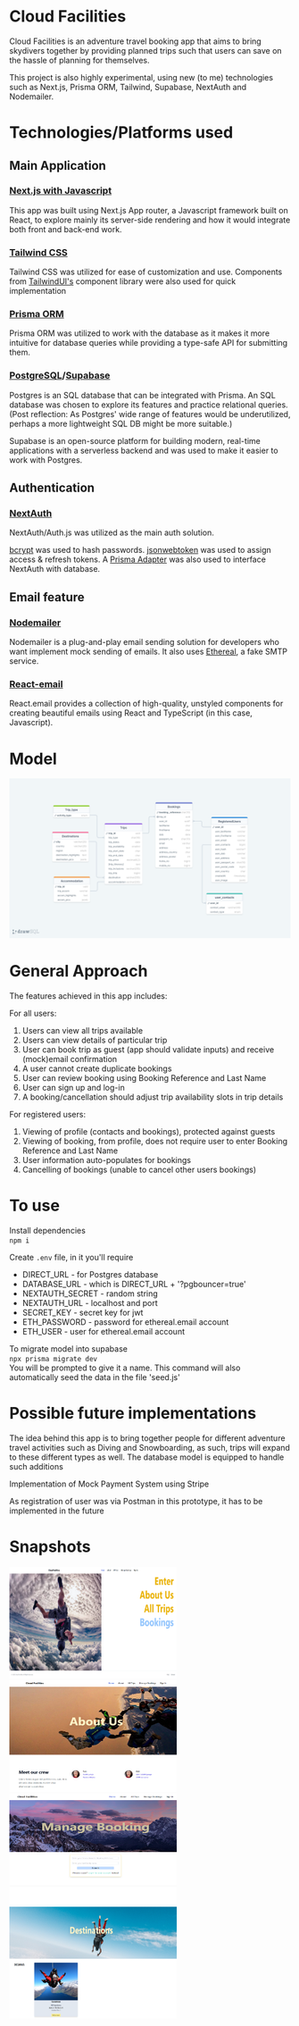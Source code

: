# Cloud Facilities

Cloud Facilities is an adventure travel booking app that aims to bring skydivers together by providing planned trips such that users can save on the hassle of planning for themselves.

This project is also highly experimental, using new (to me) technologies such as Next.js, Prisma ORM, Tailwind, Supabase, NextAuth and Nodemailer.

# Technologies/Platforms used

## Main Application

### <a href="https://nextjs.org/" target="_blank" >Next.js with Javascript</a>

This app was built using Next.js App router, a Javascript framework built on React, to explore mainly its server-side rendering and how it would integrate both front and back-end work.

### <a href="https://tailwindcss.com/" target="_blank" >Tailwind CSS</a>

Tailwind CSS was utilized for ease of customization and use. Components from [TailwindUI's](https://tailwindui.com/) component library were also used for quick implementation

### <a href="https://www.prisma.io/" target="_blank" >Prisma ORM</a>

Prisma ORM was utilized to work with the database as it makes it more intuitive for database queries while providing a type-safe API for submitting them.

### <a href="https://www.postgresql.org/" target="_blank" >PostgreSQL</a>/<a href="https://supabase.com/" target="_blank" >Supabase</a>

Postgres is an SQL database that can be integrated with Prisma. An SQL database was chosen to explore its features and practice relational queries. (Post reflection: As Postgres' wide range of features would be underutilized, perhaps a more lightweight SQL DB might be more suitable.)

Supabase is an open-source platform for building modern, real-time applications with a serverless backend and was used to make it easier to work with Postgres.

## Authentication

### <a href="https://next-auth.js.org/" target="_blank" >NextAuth</a>

NextAuth/Auth.js was utilized as the main auth solution.

[bcrypt](https://www.npmjs.com/package/bcrypt) was used to hash passwords. [jsonwebtoken](https://www.npmjs.com/package/jsonwebtoken) was used to assign access & refresh tokens. A [Prisma Adapter](https://next-auth.js.org/v3/adapters/prisma) was also used to interface NextAuth with database.

## Email feature

### <a href="https://nodemailer.com/about/" target="_blank" >Nodemailer</a>

Nodemailer is a plug-and-play email sending solution for developers who want implement mock sending of emails. It also uses [Ethereal](https://ethereal.email/), a fake SMTP service.

### <a href="https://react.email/" target="_blank" >React-email</a>

React.email provides a collection of high-quality, unstyled components for creating beautiful emails using React and TypeScript (in this case, Javascript).

# Model

![ERD](../cloud-facilities/public/cloudfac-ERD.png)

# General Approach

The features achieved in this app includes:

For all users:

<ol> 
    <li> Users can view all trips available
    <li> Users can view details of particular trip
    <li> User can book trip as guest (app should validate inputs) and receive (mock)email confirmation
    <li> A user cannot create duplicate bookings 
    <li> User can review booking using Booking Reference and Last Name
    <li> User can sign up and log-in
    <li> A booking/cancellation should adjust trip availability slots in trip details
</ol>

For registered users:

<ol>
    <li> Viewing of profile (contacts and bookings), protected against guests
    <li> Viewing of booking, from profile, does not require user to enter Booking Reference and Last Name
    <li> User information auto-populates for bookings
    <li> Cancelling of bookings (unable to cancel other users bookings)
</ol>

# To use

Install dependencies<br> `npm i`

Create `.env` file, in it you'll require

<ul>
    <li>DIRECT_URL - for Postgres database
    <li>DATABASE_URL - which is DIRECT_URL + '?pgbouncer=true'
    <li>NEXTAUTH_SECRET - random string
    <li>NEXTAUTH_URL - localhost and port
    <li>SECRET_KEY - secret key for jwt
    <li>ETH_PASSWORD - password for ethereal.email account
    <li>ETH_USER - user for ethereal.email account
</ul>

To migrate model into supabase<br>
`npx prisma migrate dev`<br>
You will be prompted to give it a name. This command will also automatically seed the data in the file 'seed.js'

# Possible future implementations

The idea behind this app is to bring together people for different adventure travel activities such as Diving and Snowboarding, as such, trips will expand to these different types as well. The database model is equipped to handle such additions

Implementation of Mock Payment System using Stripe

As registration of user was via Postman in this prototype, it has to be implemented in the future

# Snapshots

<div style="inline">
    <img src="../cloud-facilities/public/Project 4 - Fullstack.png" width="300" height="200">
    <img src="../cloud-facilities/public/proj4 aboutUs.png" width="300" height="200">
    <img src="../cloud-facilities/public/proj4 booking.png" width="300" height="200">
    <img src="../cloud-facilities/public/proj4 destinations.png" width="300" height="200">
</div>

